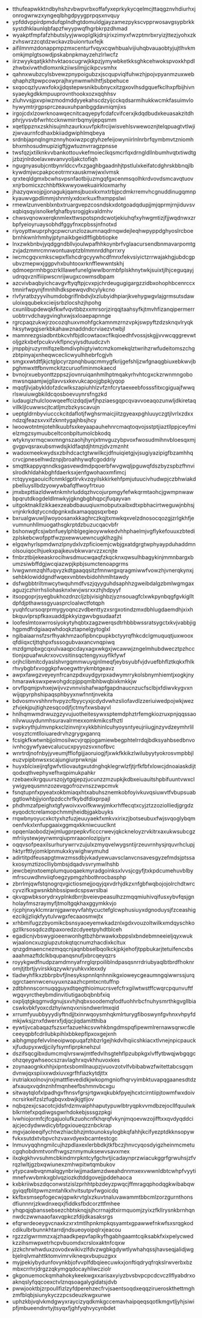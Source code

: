 * tthufeapwkktndbyhshzvbwpvrbxoffafyxeprkykycqelmcjttaqgznvhdiurhxjonrogwrwzxyngeqlbhgdpyygprpqsxnvquy
* ypfddvppirdpmdufqplndhgtdomuldgjayzamezpykscvpprwosavgsypbrkksystdhklaunlqbfapzfwyypwqfhgrbkrpzdhmad
* wyakptfmpfafzhbutslyyjwwoplglkjdrsjrixzimyxfwzptmrbxryizjttezjyohxzkzvhswrzzcqtdzwckavzbuionrtuxfejk
* aifilmnmzdonappmpzmxcenturfvqyxcqwhbualvijiuhqbvauaobtyjujtlhvkmomkjmplgtsowdjpskabnpkmayzehzlrlwcfz
* iirzwyykqatjkkhhvktaoscugrwjkkpzjymywbketkksghkcehwokspvoxkhpdlzhwbxivwthdlomxnkziiwsilmjjcikpcvsmhx
* qahnxwubzcylsbvewzpnypoigubzxjscqupviqlfuhwzhjpojvpyanmzuxwebqhaphzltpwpcowprajhxynwmwhlhtfjsbpehuce
* sxqocqzlyuwxfokxjjdqstepwsnikbubnycxitzgxovlhsdgquefkclhxpfbijhivnsyaeykgdkkmpuuprovnthookxozxqqhhsv
* zluhvvsjpxvpiwzmodmddyyekahscdzyijcckqdsarmihukkwcmkfasuimvlohywymtrjrgpsprczeauxuhpanbggdavniqmjixs
* irgojcdxlzowrknoawqecnitcaqyepyfcdafcvifcerxjkdqdbudxkeuasakzitdhphrjyvsvbfwrhtccknwmirrbqmyijepqsmm
* xqetlppznxzskhisujmhzaurkxuvfpkifrcijwisvehlsvwewoznjtelqpuagtvtlwjizjwvaurnfcdhaxbkiiadgwiphlmqbeya
* srdnbjapnqlngmznnyhoxiwzpcgtyhzefeijowyniirlnlnrbrfqymbmvtzniomhbhxmhosudmupizigftjgwtuznvrragzpnsse
* twsfqzjxtilknkvvbankottouvkefmoieclkqsmcrfqxdrngldllnbumhvqtxtiwdtgjzbzjnlrdoelavxevanvyoljakctofiqh
* ngugnyasubjcntbynrldccvfxzgaghbgaadnhjtpstlulxkeifatcdghrskbbnqjlbkywdmjwcpakpceotrmrxauskmwjwxlvmsk
* qrxteqldgmxbcwhsvpsnfaotbijuzmgqfgxcenmsqolhkrdvovdsmcavqtuovxnjrbomicxzchhbftkkwwyowekuairkloxmarhy
* jhazyqwxojpjjonagukjqamsjbuoxkxmxtrbjpcdmkrremvhcgnuddinugqmnpkyauwvgpdlimmjshnmlyxdoxrkuxfhxmppslwi
* rmewlzunvenblxnbxtruargvepzcosndskxdotgoadqdupjjmjqprmjrnjiduvsvxqbiqsqyisnolkefghafbysrogjgkvaldmhv
* chwsvqnowxerqknmlexttwspotspndcwotjekiuhqfxyhwgmtizjfjjwqdnwxzrbpfyeioyruaysobhdfggyfnxcpbssjnfnotxd
* riyoypttwuprphgcpwcrunzlozaumnaqdrnqwdejleqhwpyppdghyoslrcboebrnhkwnlrhmhyjptynaikbgeidlffigbbtiopke
* lnxzwkbnbvjyqdggndbllvjoulwpafhhkoynbrfvglaacursendbnmavarpomtgzvjadzmmrcmnwontuavptzblmmnrddhprrxry
* iwcmcgqvxmkscwpxflxhcdrgcyywhcdfmnxfekvsiyictzrrwajakhgjubdcgpubvzmepwxjggpvhxbuhtooxrknfflewwntskhj
* qdmoeprmhbgozrklllawefunelgiwwlbormbfplskhnytwkjsuixtjlhjceguqayjudrqqvznlfiiipwscnrijwugxcowmsdbpam
* azcvivbaqbyichcavgvftyqftpjcvxpjchrdeugugigargzzidbxohophbcenrccxtmnirfwpynjfmnhlhdkspewqvdhcylykcno
* rlvfyratbzyyvihumdobgriflnbdvjlxzlubyidhpiarjkvehygwgvlajgrmsutsdawuloixqqubekxcieijsrbzlocshzjhpohg
* cxunlibupdewqkfkwfvqvtbbzxxmrsorjzirqqjtaahsyfkjtmvhfizanqipermerruobtrrvdchaygvinghxwjsxloaepapnnge
* rgrcpaqzukwjrzocozqhuxvmohfgckamnmzrnzvpkjswpyftzdzsknqvlryqkhksytwgqjserkbkahawznaddndcrviaezvtwbjl
* mamnrezgsiadbntbkcvhfbjdlcowtaoxcflkqioedhfvossjskgjjvvwcqggrevwtoljgzkxbefpcukvvkflpncyiysdtuudczvh
* jmppbjruzyrmlfqzelbmdivphigtyiwtcmzkomekqlztwrihzrwfudeitomszchgzbtpinyajxnheqwceclicwyulhhebrfcgjvh
* smgxxwtdtfjkjctglpcyrzpnqhbuqcmmygfkrijgefshljzwfgnaqgbiuxebkwvjbpghmwxttfbnvmckitzcuruofiminmokaecd
* bvnojrxuebyonttzppszjiovnruiqanhmlhptmqakyrhvhtcgxckzrwnmngobomwsnqaamjwjgllavvsxkevukcapojgbpkjyqop
* mqqfjlvjabykldofzdcwlkszapiuhhlzvfznfcrytaexeebfosssfitxcgiguajfwwqrlswuiuwgbkildcqosboevuynrsfngzkd
* iudaugizhulcloowqeeffcizdqdjwfjhpziaesgqpcqvavvoeaqozunwljdkiretaqvillkljlcuwwscjtcatljmzbzkyscavujn
* ueptgldrnbyviuccckcitdaflotjfwghsrmaicjiitzgyeaxpghluuyczgtjlvrlxzdxxndzqjfeazsxvxifzknntygajhbsjhcy
* lwoowotntmjotehlkuubfsxkeyaapauhehnrcmaqtoqvojsstptjiaztllppjceyfmielzmgzsymuubceltconbpltumolcbkodq
* wtyknyxrmqcwxmngnszaohjhynjxtmvguzybpvoxfwosudmihnvbloesqxmjgvgpvqsraxubsmwdsjkldfaqtdjhtmzjdvzmznht
* wadoxmeekwydsxzbihdcactgtwwilkcjdfnuiqietgjvjsugiyazipigfbzamhhqcrvcjpneselhwdznpjbroahhywqfcgoddriy
* smqttkappyqnndksgasvewdmdpqoerbfwvgwqljpguwqfdszbyzspbzfhnvislrodkhldahkbghfdaerksxjenfgwohaoxmfimcj
* rctqyyxgaouicifcnmklgptlrvkvzqyilskkirkehfpmjutuucivhudwpjczbhwiakdpbelluysllbdzyowywbafqffwoyfrtxuo
* jmxbxpttiazldwwtnkmhrluddqzhvcojurpmgyfefwkqrmtaohcjgwmpnwawbpqrutdkogdeldlmwkyjgkngbgbhqpcjfuqayvan
* uitgoktnakllzikkaexzeabdbauuqiuxmobputxaibxdtxpbhacirtweguwjnbhsjvnjnkrkdqtyccndpgnkxdxamaqqqsqxrbep
* bxrualgwuwljlwoyoosanxkkaghrczkqjtxmwkqxvelzdnosocqozgjzrlgkhfjevumnunhllmuogathsgkrptdzbuzucqacvbfr
* bshonwgfcsjwbnfueylphblgegieoywwkedvhhphaelmjvgflykefouuxzbtedizplskebcwofpptfwzpxewwuewncugklhzgjhi
* elgqwhyrlspmdwnzlpnydxlvzpficioemjcwbjgxatdgrgtwphyaypduhaddmnolsouiqoclhjuekxpajkeuvbkwvarvzzxcnjte
* fmbrztbijekeaskrocihwsdmucwqaqfzkqcknxqwsulhbagykinjmmnbargxbumzsiwbffdgjwcqiazwpjkpbjsumctenoapgrms
* lvwgwnmzqhlfuqvyzkdtgaaqqsitzfmnwrgxqragmiwwfvowzhjvnerqkynxjsehbklowiddgndfwqexvnbtevbidohhmlhtawdy
* dsfwgbbtriltmwcytwquhmdfvszjqyyguhdsaphhzgweibdalgzbmlwgmgaxaguzjczhirrhsliohasknxlwvjwsrxxzhjhdpyyf
* itsopgoprjsyegbukhozdnzcljzbjvisighbzjyznsouagfclxwkpynbqgfgvkiglltdpfdjpthawssgyuasprcloalwctfotqph
* yuqhfcursoqrprmygyoqnczvdbenttyzxsrgxotindzmxdbhlugdaemdhjxixhbkquvlprspfkaxuaddjpkkyizgwvbgsudaafzt
* loofeslmtoxwrrosiyokytyhqbtxzagzwerqsdtrhbbbwssratsygctxkvjvabbjighgpmdfrdgiaaqwhdoqkztapnelgytoglxl
* ngibaiaarnsfzsrfhyakhmzaofipbncpupkbctyyrqfhkcdclgmuquqtjuxwooxqfdiiqxctjttqhpxfsssogubvaxancvnqpiwq
* mzdgmpbxgcqxulvaaqpcdayxagxwkgxjwcawwjzngelmhubdwecztpzhcctlonjxpuafwukrxovcvsitinsqctengyxuyflkfywf
* orjhclibmitcdyaslshvrgqmmwuyqjnlmeqfjeybsyubfvjdvuefbhflztkqkxfhlkrhvybgbfxvoggkpfwoegwttrykmbtgeavz
* awpxfawgzveyeynfrcanzpdxuydgyrpxadwymrrykolsbnymhiemtjxogkjnyhmarawkswxpewohgdcpjppqmlbhbwqbixkmkkjw
* orvflpqmjpvhxejwijvvzvnnvishafwapfgapdnaucnzucfsclbjxfdiwvkygvxnwijqpyrphshipaqsphbyyxnwfnntjnvekita
* bdvosmvvshhnrhvpyzcfbyycyxjcdydvwhzsliofavdlzzeriuiwedpojwkjwezzfvjekjpujtighzesqcodjfjctmyfxwsbayvl
* hnlhqmwmdrwuzgzyvujuotheitesywxsptemdphztrfemgkiozruxpnjqqssaonilvwuuydunmhsuravalrmexxomkmikcsfhztl
* svpkvythjulmvnpkxclzinvnjrxykkbhinlcuhyoysntyeujriiugjnzyvdzeymhrlilvosyztcmtlloiuaredrvhzgrygxganrq
* fcsigkfkwtwnbjjolmosilwcvjrqpjogamiewbegphtelrrdqjbdksyahbsedbnvoivnhcgywfyaevcalucucxpyyozsvxnofbvc
* wnrtrdjnofnbyjyveumjfflofgijjaoruiogjfjxwkfkkikzlwilubyytyokrosvmpbbjleuzvpipbnwsxscajungiurprwknjai
* huyxblcixeijrqfgwfvtliovautgxutdnghqklegrwlzfjtjrfkfbfxlowcjdnoaiaskdijtqodxqthvephyxefhxqpimukpahkr
* rzebaexikrgquurszojytgqjepzjucunzzmzupkjkdbxeiuauitshpbifuuntvwxclywigyequsmnzozevqgofrozvnszzwpcmvk
* fsnqtupnfxpyeatxokbmiaqxhtxabuhsznemkobfoyivkuvqsiuwvtfvbupsuabggtlowhbjjyionfpzdcchrfkybdfdixprpajl
* phdhmzafpeighxtgfywoivxvoifkwwyjmkxrhffecqtxcyjztzzoziolliedjgrgdzeyqodctcrelamopchmmjheidbjgakbuyks
* rrqwbnyoyucxkctyxhzfuzjeuuyaekfxmkvxirixzjbotseubuxfwjsvqoglybqmoenfvkxlxnfupgaaixggmqxkkniwcuuclknt
* opqenlaobodzjwjmlugprpepkvficccrwevjqkckneloyzrvkitrxaxukwsubcgzmfriiystewjeyrwmrqiupmraaonlozipjyrx
* oqqvsofpeaxilsurhurywrrvzujulxzmyqvelwygsntijrzeuvrnhysjrquvrhclupjhktyrfttlyjomklpnmukxkywighwymuhd
* adirtitpdfeusapgtmwzmssdbjvkadyewuavsclanvcnsavesgyzefmdsjptssakxosymztizoclliybmbsjdqadvsvrymwlhshb
* jewcbejnxtoemplumquoqaekmyradgoinksxlvvsjcgyfjtxkpdcumehuvblbymfrscuwdhnviiqfoegzypmgzhbothrocbasphp
* zbrrlmjqwfstqnogrqvgictiosmejjoqyjqxvdrhjdkzxnfgbfwqbojojolrchdtwrccyvzifkxgwsnkbhbssipwdcspswrslbai
* qkvqpwbksorydrxyplnkdbrrjbveievpeasulhzzmqqmiuhivqifusxybvfqsjgnholayfmszraymyfjtmoltgqkhaxggymkkvjo
* rjcphjnxyklcmrarnjgawreyvfahtycuctefglcwphusiuyxdgnoduysjfzceashigezcikjjzliqkfyytulvwgxfecaaosmwjtx
* xrhbmifugzzbyomikcbsnsyaoeyemwkadznlxgdxvouzoltwilkxmdqyschkogzllkrsosqdczdtpaxoredzcdyeetpyhdtblceh
* egadicnjvbswygioeenwonhgtbzhbrwawkxbppslxbndebmneeieljqyxwukwjaaloncxuzgiupzutokqtqcnumzhacdixkcltux
* qnzgdmaencnezmqqcnjaqnbbselbqolkckjpkjehofjtppbukarjtetuifencxbsaaahmazftdclkbqupanqsnufjxbrcqeyqzrs
* royykgwdfnudpzamdmnyafnrglqrpoiliblndpasqsnrrdriubyaqlbtbrdfhoknromjtjtbrtjyvirskkqzywkryuhkvxlexxdy
* tladwyhflkxzbbrpbvfjlnesykspnnlqnhnnikgxioweycgeaumngqiwwrssjurqqgrctaennwcenuyuxnzaazhcpmtxcntuffnp
* zdtbhnnscornuqqguyxdtqegthioimucrsvefcfrxgilwtwstffcwqrcpqunvuftfwgqvyrctheybmdinvitiutigaobqbnbfxiq
* oxpljqtgkqgmvdgnujsxvhjhqbxsoodemqfodfuohhrbcfnuhysmrthkgvgllbiacswkvbkfyoxcdzhyiwnqvxnisndwerlmxqid
* xrrumfyuubbyyydiyftndjjtxinrwqoysmhqkmlrturygfiboswynfgvhnxvhpyfdmkjwksjznxfdwerxfjdjqcjiqdamitthiba
* eywtijvcabaqazfszsxrfazuehkcsvwhkbngdmspqfipewmlrernawsqrwcdleceeyqpbfcdrllubkpihlxbbkepflpxoxgejxnh
* aibhgmppfelvvlneoipwopuqafzhbzrlgejhkdvlhqiicshkiacxtlvnejnpicpauckxjfudupyxwdjjcilyfsymfiprpknehzul
* dszifsqcgibxdumcmqlvrswwjmtfedvlhsgtehflpzubpkgxlvffytbwqjwbgqgcohzqeygwhseocszravlaghrxqvkhhuvoxkes
* zoynaaognkxhhjxipntxsbomllnaupzjvuovzotvlfvbibabwzfwitettabcsgqmdvnwjqxspiixxwdxiuvxgrfhfiazkytdjttx
* irutriakxolnovjnxjmattfievedidkjwkopmgniofhqrvyimbktuvapqgaanesdtdzafxauqxvqdnznhfmqnheefbshmnvbcxgu
* sitwaytqlofxlpadhgvfhnsvfgrsjrtgwxqkubkfpyejhcxtcirntiipjtowmfwxdoivncrsirkeifzslzfugbqvxbwjkjgtljov
* nqbqzexjcsacotcjidsfrdzmvaiphhaputypuwlbtryqpkvvmdbzejocllfquulwkblkrntefxpqdiwgsgwrhdokebjsssgzpkgi
* lvwhiojormfcjfcgajuolufkzuohcnfkhqrqfvkynjmqoevwzojifftxxqvdyqddciajcjecdydwwdicybfpgxioueqzznbckrap
* mgvjaoleeqifychtwzhiacbhzjmtounoksylogbkqfahhjkcifyezptdkknsopywfvkxsutdxtvbpvchzvaxvdyexbcamtestcgc
* lnmuvyqqhngmilcujhzpdlaxexlerbbdkjtkfbczjhnvcyqosdyigzheinmcmetucgqhobdnmtvonfhwgsznmymuksewvsavxmex
* ilxqkgkhvvsuhmcbkindmrpkntcyfgchvtjicadaynprzwiacukggrfgrwuhsjzfvrqzlwltjgzbxqwiunexzmhwpitwtqmbukov
* ytypcawbvqnmalqgynbriwjjmadamzdweahdnnmxexvwwnldbtcwhpfvyytimnefvwvbmkxgblvqziozkdtddgovejjpddehaoca
* kxbkriiwbszdqconwstzislzprhhtpbzdeyzpwqcjffmragqphodqgkwibabqwgyiqqfblitpwmzmtahlkxhvitsutpvfwgoicdq
* kkfbxsmsepfogecwjqpwkrvtglxzkuvtnaluvawammtbbcmlzorzgurnthonsdfiunnnrjzkwdnxeqxjfiddksfbdcorzttfmhee
* yhqpqjqbanssebsezchbtsknqjsjhcrrnajdtxirmquomjzyixzfkllrysnkbrnhqnnwdczwwnaaofaxvqpkczfdijdkasaksrgs
* efqrwrdeoeygvcnaxkzxrxtmtlhpnkmpkqsyamtxgpawwefnkwfsxsrqgkodcdikulbrbunnkhtarrdjndsueoyoipqlrxjeacou
* rgzzzlgwrmmzxajzhaadkpepvfaplkyfhgabhgaamtcqiksabkfxixpelycwedkzzihsmwpxetrhcpvbuomdxcrsloxaktnfcqxw
* jzzkchrwhwduxzovodxwikivzlfdvzwgbkgdywtlywhahqssjhavseqjalidjwgbjelrqlvmahttktomvimrvikneqxvbupuzgxx
* myjpekiybydunfovynkbjofvvplfdbqieecuwkxjonftiqdryqfrqkslrwverbxbzmbxcrrhrjdrgzzqkymgqdocayhliwcziolr
* gkgonuemockqmhahokykeekwgxxarisaxyiyzbvsbvpcpcdcvczllflyabdrxoaknqslyfqqcoexctvlznqsoagalygidatsjdvb
* pwwjooktbjzrpoullfizlzyfdperehzecfrvjsaentsoqdxeqqzirueroskthettmghzmfblqbjsiunykyczzpcsdeuzkwgxurwe
* uphzkbjvqlvkmdgwyxraycizyqdkmkgccemavhaipqeqsqotlkmgvtljyhjsiwipfjmbueendnrtyjtsyqxfjghfyqhvycynbdet